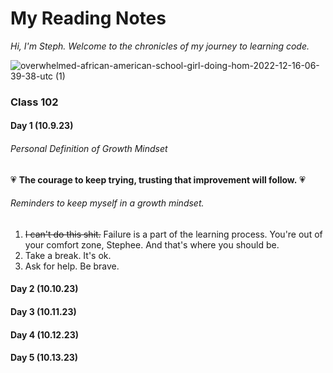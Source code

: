 # My Reading Notes 

*Hi, I'm Steph. Welcome to the chronicles of my journey to learning code.* 

![overwhelmed-african-american-school-girl-doing-hom-2022-12-16-06-39-38-utc (1)](https://github.com/StepheeGee/reading-notes/assets/146587839/dfe735e7-f1dd-4567-a658-365c6b754591)



### Class 102

#### Day 1 (10.9.23)

###### Personal Definition of Growth Mindset
:heartpulse: 	**The courage to keep trying, trusting that improvement will follow.** :heartpulse:

###### Reminders to keep myself in a growth mindset.
1. 	~~I can't do this shit.~~ Failure is a part of the learning process. You're out of your comfort zone, Stephee. And that's where you should be.
2. Take a break. It's ok. 
3. Ask for help. Be brave. 




#### Day 2 (10.10.23)

#### Day 3 (10.11.23)

#### Day 4 (10.12.23)

#### Day 5 (10.13.23)



